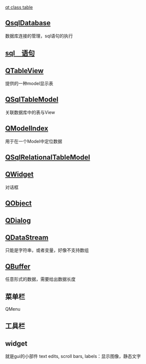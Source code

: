 [qt class table](http://doc.qt.io/qt-5/classes.html)  


## [QsqlDatabase](http://doc.qt.io/qt-5/qsqldatabase.html#details)
数据库连接的管理，sql语句的执行

## [sql　语句](http://doc.qt.io/qt-5/qsqlquery.html#details)

## [QTableView](http://doc.qt.io/qt-5/qtableview.html)
提供的一种model显示表

## [QSqlTableModel](http://doc.qt.io/qt-5/qsqltablemodel.html)
关联数据库中的表与View

## [QModelIndex](http://doc.qt.io/qt-5/qmodelindex.html#details)
用于在一个Model中定位数据

## [QSqlRelationalTableModel]()

## [QWidget]()
对话框
## [QObject]()
## [QDialog]()
## [QDataStream]()
只能是字符串，或者变量，好像不支持数组

## [QBuffer]()
任意形式的数据，需要给出数据长度

## 菜单栏
QMenu

## 工具栏

## widget
就是gui的小部件
text edits, scroll bars, 
labels：显示图像，静态文字
